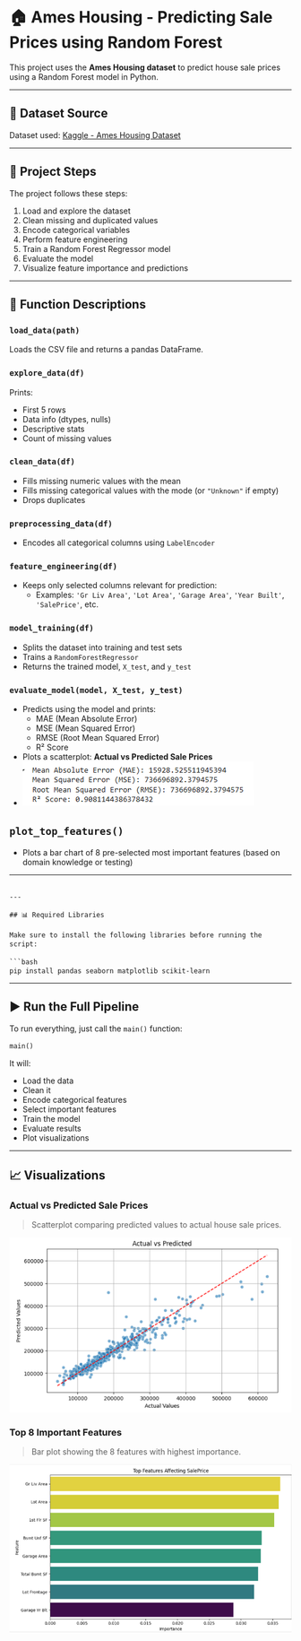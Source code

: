 
# 🏠 Ames Housing - Predicting Sale Prices using Random Forest

This project uses the **Ames Housing dataset** to predict house sale prices using a Random Forest model in Python.

---

## 📁 Dataset Source

Dataset used: [Kaggle - Ames Housing Dataset](https://www.kaggle.com/datasets/prevek18/ames-housing-dataset/data)

---

## 📌 Project Steps

The project follows these steps:

1. Load and explore the dataset
2. Clean missing and duplicated values
3. Encode categorical variables
4. Perform feature engineering
5. Train a Random Forest Regressor model
6. Evaluate the model
7. Visualize feature importance and predictions

---

## 🧩 Function Descriptions

### `load_data(path)`
Loads the CSV file and returns a pandas DataFrame.

### `explore_data(df)`
Prints:
- First 5 rows
- Data info (dtypes, nulls)
- Descriptive stats
- Count of missing values

### `clean_data(df)`
- Fills missing numeric values with the mean
- Fills missing categorical values with the mode (or `"Unknown"` if empty)
- Drops duplicates

### `preprocessing_data(df)`
- Encodes all categorical columns using `LabelEncoder`

### `feature_engineering(df)`
- Keeps only selected columns relevant for prediction:
  - Examples: `'Gr Liv Area'`, `'Lot Area'`, `'Garage Area'`, `'Year Built'`, `'SalePrice'`, etc.

### `model_training(df)`
- Splits the dataset into training and test sets
- Trains a `RandomForestRegressor`
- Returns the trained model, `X_test`, and `y_test`

### `evaluate_model(model, X_test, y_test)`
- Predicts using the model and prints:
  - MAE (Mean Absolute Error)
  - MSE (Mean Squared Error)
  - RMSE (Root Mean Squared Error)
  - R² Score
- Plots a scatterplot: **Actual vs Predicted Sale Prices**
- ![evaluate_model](images/evaluate_model.PNG)

## `plot_top_features()`
- Plots a bar chart of 8 pre-selected most important features (based on domain knowledge or testing)

---


```

---

## 📊 Required Libraries

Make sure to install the following libraries before running the script:

```bash
pip install pandas seaborn matplotlib scikit-learn
```

---

## ▶️ Run the Full Pipeline

To run everything, just call the `main()` function:

```python
main()
```

It will:
- Load the data
- Clean it
- Encode categorical features
- Select important features
- Train the model
- Evaluate results
- Plot visualizations

---

## 📈 Visualizations

### Actual vs Predicted Sale Prices

> Scatterplot comparing predicted values to actual house sale prices.

![Actual vs Predicted](images/actual_vs_predicted.png.PNG)

### Top 8 Important Features

> Bar plot showing the 8 features with highest importance.

![Top Features](images/top_features.png)
